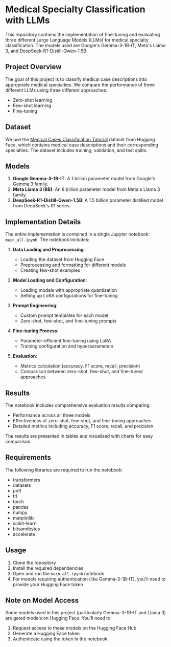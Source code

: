 # Medical Specialty Classification with LLMs

This repository contains the implementation of fine-tuning and evaluating three different Large Language Models (LLMs) for medical specialty classification. The models used are Google's Gemma-3-1B-IT, Meta's Llama 3, and DeepSeek-R1-Distill-Qwen-1.5B.

## Project Overview

The goal of this project is to classify medical case descriptions into appropriate medical specialties. We compare the performance of three different LLMs using three different approaches:
- Zero-shot learning
- Few-shot learning
- Fine-tuning

## Dataset

We use the [Medical Cases Classification Tutorial](https://huggingface.co/datasets/hpe-ai/medical-cases-classification-tutorial) dataset from Hugging Face, which contains medical case descriptions and their corresponding specialties. The dataset includes training, validation, and test splits.

## Models

1. **Google Gemma-3-1B-IT**: A 1 billion parameter model from Google's Gemma 3 family.
2. **Meta Llama 3 (8B)**: An 8 billion parameter model from Meta's Llama 3 family.
3. **DeepSeek-R1-Distill-Qwen-1.5B**: A 1.5 billion parameter distilled model from DeepSeek's R1 series.

## Implementation Details

The entire implementation is contained in a single Jupyter notebook: `main_all.ipynb`. The notebook includes:

1. **Data Loading and Preprocessing**:
   - Loading the dataset from Hugging Face
   - Preprocessing and formatting for different models
   - Creating few-shot examples

2. **Model Loading and Configuration**:
   - Loading models with appropriate quantization
   - Setting up LoRA configurations for fine-tuning

3. **Prompt Engineering**:
   - Custom prompt templates for each model
   - Zero-shot, few-shot, and fine-tuning prompts

4. **Fine-tuning Process**:
   - Parameter-efficient fine-tuning using LoRA
   - Training configuration and hyperparameters

5. **Evaluation**:
   - Metrics calculation (accuracy, F1 score, recall, precision)
   - Comparison between zero-shot, few-shot, and fine-tuned approaches

## Results

The notebook includes comprehensive evaluation results comparing:
- Performance across all three models
- Effectiveness of zero-shot, few-shot, and fine-tuning approaches
- Detailed metrics including accuracy, F1 score, recall, and precision

The results are presented in tables and visualized with charts for easy comparison.

## Requirements

The following libraries are required to run the notebook:
- transformers
- datasets
- peft
- trl
- torch
- pandas
- numpy
- matplotlib
- scikit-learn
- bitsandbytes
- accelerate

## Usage

1. Clone the repository
2. Install the required dependencies
3. Open and run the `main_all.ipynb` notebook
4. For models requiring authentication (like Gemma-3-1B-IT), you'll need to provide your Hugging Face token

## Note on Model Access

Some models used in this project (particularly Gemma-3-1B-IT and Llama 3) are gated models on Hugging Face. You'll need to:
1. Request access to these models on the Hugging Face Hub
2. Generate a Hugging Face token
3. Authenticate using the token in the notebook
